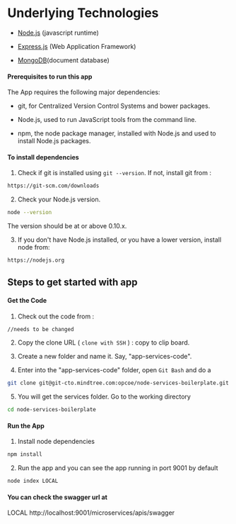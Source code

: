 # Underlying Technologies
 - [Node.js](https://nodejs.org/en/docs/) (javascript runtime)

 - [Express.js](http://expressjs.com/) (Web Application Framework)

 - [MongoDB](https://www.mongodb.org/)(document database)

#### Prerequisites to run this app

The App requires the following major dependencies:

 - git, for Centralized Version Control Systems and bower packages.

 - Node.js, used to run JavaScript tools from the command line.

 - npm, the node package manager, installed with Node.js and used to install Node.js packages.

#### To install dependencies

1) Check if git is installed using `git --version`.  If not, install git from :
```sh
https://git-scm.com/downloads
```

2)  Check your Node.js version.

```sh
node --version
```

The version should be at or above 0.10.x.

3)  If you don't have Node.js installed, or you have a lower version, install node from:

```sh
https://nodejs.org
```

## Steps to get started with app

#### Get the Code
1) Check out the code from :

```sh
//needs to be changed
```

2) Copy the clone URL ( `clone with SSH` ) : copy to clip board.

3) Create a new folder and name it. Say, "app-services-code".

4) Enter into the "app-services-code" folder, open `Git Bash` and do a

```sh
git clone git@git-cto.mindtree.com:opcoe/node-services-boilerplate.git
```

5) You will get the services folder. Go to the working directory

```sh
cd node-services-boilerplate
```
#### Run the App
1) Install node dependencies
```sh
npm install
```
2) Run the app and you can see the app running in port 9001 by default
```sh
node index LOCAL
```
#### You can check the swagger url at

LOCAL
http://localhost:9001/microservices/apis/swagger


